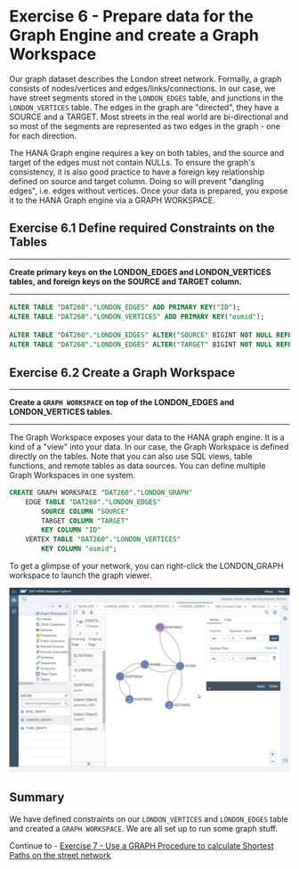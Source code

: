 # Exercise 6 - Prepare data for the Graph Engine and create a Graph Workspace

Our graph dataset describes the London street network. Formally, a graph consists of nodes/vertices and edges/links/connections. In our case, we have street segments stored in the `LONDON_EDGES` table, and junctions in the `LONDON_VERTICES` table. The edges in the graph are "directed", they have a SOURCE and a TARGET. Most streets in the real world are bi-directional and so most of the segments are represented as two edges in the graph - one for each direction.

The HANA Graph engine requires a key on both tables, and the source and target of the edges must not contain NULLs. To ensure the graph's consistency, it is also good practice to have a foreign key relationship defined on source and target column. Doing so will prevent "dangling edges", i.e. edges without vertices.
Once your data is prepared, you expose it to the HANA Graph engine via a GRAPH WORKSPACE.

## Exercise 6.1 Define required Constraints on the Tables <a name="subex1"></a>
---
**Create primary keys on the LONDON_EDGES and LONDON_VERTICES tables, and foreign keys on the SOURCE and TARGET column.**

---

```sql
ALTER TABLE "DAT260"."LONDON_EDGES" ADD PRIMARY KEY("ID");
ALTER TABLE "DAT260"."LONDON_VERTICES" ADD PRIMARY KEY("osmid");

ALTER TABLE "DAT260"."LONDON_EDGES" ALTER("SOURCE" BIGINT NOT NULL REFERENCES "DAT260"."LONDON_VERTICES" ("osmid") ON UPDATE CASCADE ON DELETE CASCADE);
ALTER TABLE "DAT260"."LONDON_EDGES" ALTER("TARGET" BIGINT NOT NULL REFERENCES "DAT260"."LONDON_VERTICES" ("osmid") ON UPDATE CASCADE ON DELETE CASCADE);
```

## Exercise 6.2 Create a Graph Workspace <a name="subex2"></a>
---
**Create a `GRAPH WORKSPACE` on top of the LONDON_EDGES and LONDON_VERTICES tables.**

---
The Graph Workspace exposes your data to the HANA graph engine. It is a kind of a "view" into your data. In our case, the Graph Workspace is defined directly on the tables. Note that you can also use SQL views, table functions, and remote tables as data sources. You can define multiple Graph Workspaces in one system.
```sql
CREATE GRAPH WORKSPACE "DAT260"."LONDON_GRAPH"
	EDGE TABLE "DAT260"."LONDON_EDGES"
		SOURCE COLUMN "SOURCE"
		TARGET COLUMN "TARGET"
		KEY COLUMN "ID"
	VERTEX TABLE "DAT260"."LONDON_VERTICES"
		KEY COLUMN "osmid";
```

To get a glimpse of your network, you can right-click the LONDON_GRAPH workspace to launch the graph viewer.

![](images/db_explorer.png)

## Summary

We have defined constraints on our `LONDON_VERTICES` and `LONDON_EDGES` table and created a `GRAPH WORKSPACE`. We are all set up to run some graph stuff.

Continue to - [Exercise 7 - Use a GRAPH Procedure to calculate Shortest Paths on the street network ](../ex7/README.md)
